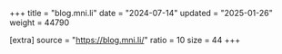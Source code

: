 +++
title = "blog.mni.li"
date = "2024-07-14"
updated = "2025-01-26"
weight = 44790

[extra]
source = "https://blog.mni.li/"
ratio = 10
size = 44
+++
